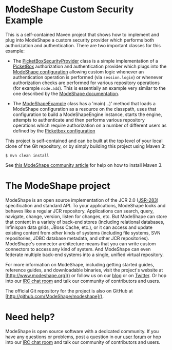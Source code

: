 # ModeShape Custom Security Example

This is a self-contained Maven project that shows how to implement and plug into ModeShape a custom security provider which 
performs both authorization and authentication. 
There are two important classes for this example:
- The [PicketBoxSecurityProvider](src/main/java/org/modeshape/example/security/PicketBoxSecurityProvider.java)
class is a simple implementation of a [PicketBox](http://picketbox.jboss.org/) authorization and authentication provider which 
plugs into the [ModeShape configuration](src/main/resources/my-repository-config.json) allowing
custom logic whenever an authentication operation is performed (via `session.login`) or whenever authorization checks are performed
for various repository operations (for example `node.add`). This is essentially an example very similar to the one described 
by the [ModeShape documentation](https://docs.jboss.org/author/display/MODE40/Authentication+and+authorization).

- The [ModeShapeExample](src/main/java/org/modeshape/example/security/ModeShapeExample.java) 
class has a 'main(...)' method that loads a ModeShape configuration as a resource on the classpath, uses that configuration to build a 
ModeShapeEngine instance, starts the engine, attempts to authenticate and then performs various repository operations which 
require authorization on a number of different users as defined by the [Picketbox configuration](src/main/resources/security.conf.xml)

This project is self-contained and can be built at the top level 
of your local clone of the Git repository, or by simply building 
this project using Maven 3:

    $ mvn clean install

See [this ModeShape community article](http://community.jboss.org/wiki/ModeShapeandMaven) 
for help on how to install Maven 3.

# The ModeShape project

ModeShape is an open source implementation of the JCR 2.0 
([JSR-283](http://www.jcp.org/en/jsr/detail?id=283])) specification and 
standard API. To your applications, ModeShape looks and behaves like a 
regular JCR repository. Applications can search, query, navigate, change, 
version, listen for changes, etc. But ModeShape can store that content 
in a variety of back-end stores (including relational databases, Infinispan 
data grids, JBoss Cache, etc.), or it can access and update existing content 
from *other* kinds of systems (including file systems, SVN repositories, 
JDBC database metadata, and other JCR repositories). ModeShape's connector 
architecture means that you can write custom connectors to access any 
kind of system. And ModeShape can even federate multiple back-end systems 
into a single, unified virtual repository.

For more information on ModeShape, including getting started guides, 
reference guides, and downloadable binaries, visit the project's website 
at [http://www.modeshape.org]() or follow us on our [blog](http://modeshape.wordpress.org) 
or on [Twitter](http://twitter.com/modeshape). Or hop into our 
[IRC chat room](http://www.jboss.org/modeshape/chat) and talk our community 
of contributors and users.

The official Git repository for the project is also on GitHub at 
[http://github.com/ModeShape/modeshape]().

# Need help?

ModeShape is open source software with a dedicated community. If you have 
any questions or problems, post a question in our 
[user forum](http://community.jboss.org/en/modeshape) or hop into our 
[IRC chat room](http://www.jboss.org/modeshape/chat) and talk our 
community of contributors and users.
